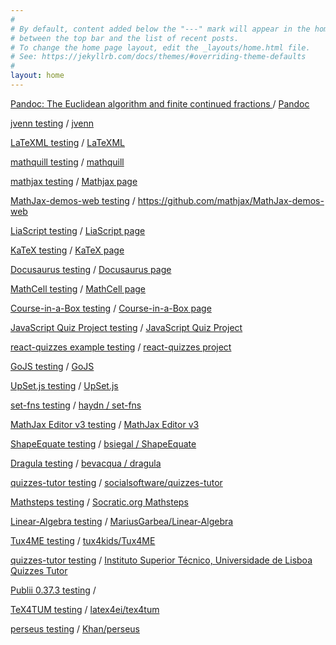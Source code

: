 ```yaml
---
#
# By default, content added below the "---" mark will appear in the home page
# between the top bar and the list of recent posts.
# To change the home page layout, edit the _layouts/home.html file.
# See: https://jekyllrb.com/docs/themes/#overriding-theme-defaults
#
layout: home
---
```


[Pandoc: The Euclidean algorithm and finite continued fractions
](/pandoc/euclideanalgorithm/euclideanalgorithm.html "Made using Pandoc") / [Pandoc](https://pandoc.org/)

[jvenn testing](/jvenn/docs/index.html "jvenn") / [jvenn](http://jvenn.toulouse.inra.fr/app/index.html "Project website")

[LaTeXML testing](/latexML/euclideanalgorithm/euclideanalgorithm.html "LaTeXML") / [LaTeXML](https://dlmf.nist.gov/LaTeXML/ "Project website")

[mathquill testing](/mathquill "LaTeXML") / [mathquill](http://mathquill.com/ "Project website")

[mathjax testing](/mathjax) / [Mathjax page](https://www.mathjax.org/)

[MathJax-demos-web testing](/MathJax-demos-web) / <https://github.com/mathjax/MathJax-demos-web>

[LiaScript testing](/LiaScript) / [LiaScript page](https://github.com/LiaScript/LiaScript)

[KaTeX testing](/KaTeX) / [KaTeX page](https://katex.org/)

[Docusaurus testing](/my-website/build) / [Docusaurus page](https://v2.docusaurus.io/)

[MathCell testing](/mathcell) / [MathCell page](https://github.com/paulmasson/mathcell)

[Course-in-a-Box testing](/course-in-a-box) / [Course-in-a-Box page](https://course-in-a-box.p2pu.org/)

[JavaScript Quiz Project testing](/interactive-quiz-project) / [JavaScript Quiz Project](https://jsbeginners.com/javascript-quiz-project/)

[react-quizzes example testing](/react-quizzes/public) / [react-quizzes project](https://github.com/hugobarragon/react-quizzes)

[GoJS testing](/GoJS) / [GoJS](https://gojs.net/latest/index.html)

[UpSet.js testing](/upsetjs) / [UpSet.js](https://github.com/upsetjs/upsetjs)

[set-fns testing](/set-fns) / [haydn / set-fns](https://github.com/haydn/set-fns)

[MathJax Editor v3 testing](/mathjax-editor) / [MathJax Editor v3](https://ianlucas.github.io/mathjax-editor/)

[ShapeEquate testing](/ShapeEquate) / [bsiegal / ShapeEquate](https://github.com/bsiegal/ShapeEquate)

[Dragula testing](/dragula) / [bevacqua / dragula](https://bevacqua.github.io/dragula/)

[quizzes-tutor testing](/quizzes-tutor) / [socialsoftware/quizzes-tutor](https://github.com/socialsoftware/quizzes-tutor)

[Mathsteps testing](/mathsteps) / [Socratic.org Mathsteps](https://blog.socratic.org/stepping-into-math-open-sourcing-our-step-by-step-solver-9b5da066ae36)

[Linear-Algebra testing](/Linear-Algebra) / [MariusGarbea/Linear-Algebra](https://github.com/MariusGarbea/Linear-Algebra)

[Tux4ME testing](/Tux4ME) / [tux4kids/Tux4ME](https://github.com/tux4kids/Tux4ME)

[quizzes-tutor testing](/quizzes-tutor) / [Instituto Superior Técnico, Universidade de Lisboa Quizzes Tutor](https://quizzes-tutor.tecnico.ulisboa.pt/)

[Publii 0.37.3 testing](/publii) / [](https://getpublii.com/)

[TeX4TUM testing](/tex4tum) / [latex4ei/tex4tum](https://github.com/latex4ei/tex4tum)

[perseus testing](/perseus) / [Khan/perseus](https://github.com/Khan/perseus)